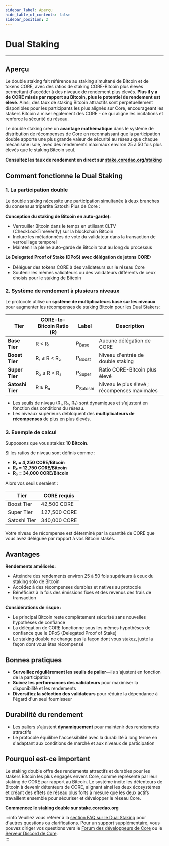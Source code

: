 ```yaml
---
sidebar_label: Aperçu
hide_table_of_contents: false
sidebar_position: 2
---
```


# Dual Staking

---

## Aperçu

Le double staking fait référence au staking simultané de Bitcoin et de tokens CORE, avec des ratios de staking CORE-Bitcoin plus élevés permettant d'accéder à des niveaux de rendement plus élevés. **Plus il y a de CORE misés par rapport au Bitcoin, plus le potentiel de rendement est élevé**. Ainsi, des taux de staking Bitcoin attractifs sont perpétuellement disponibles pour les participants les plus alignés sur Core, encourageant les stakers Bitcoin à miser également des CORE - ce qui aligne les incitations et renforce la sécurité du réseau.

Le double staking crée un **avantage mathématique** dans le système de distribution de récompenses de Core en reconnaissant que la participation double apporte une plus grande valeur de sécurité au réseau que chaque mécanisme isolé, avec des rendements maximaux environ 25 à 50 fois plus élevés que le staking Bitcoin seul.

**Consultez les taux de rendement en direct sur [stake.coredao.org/staking](https://stake.coredao.org/staking)**

## Comment fonctionne le Dual Staking

### 1. La participation double

Le double staking nécessite une participation simultanée à deux branches du consensus tripartite Satoshi Plus de Core :

**Conception du staking de Bitcoin en auto-garde):**

- Verrouiller Bitcoin dans le temps en utilisant CLTV (CheckLockTimeVerify) sur la blockchain Bitcoin
- Inclure les métadonnées de vote du validateur dans la transaction de verrouillage temporel
- Maintenir la pleine auto-garde de Bitcoin tout au long du processus

**Le Delegated Proof of Stake (DPoS) avec délégation de jetons CORE:**

- Déléguer des tokens CORE à des validateurs sur le réseau Core
- Soutenir les mêmes validateurs ou des validateurs différents de ceux choisis pour le staking de Bitcoin

### 2. Système de rendement à plusieurs niveaux

Le protocole utilise un **système de multiplicateurs basé sur les niveaux** pour augmenter les récompenses de staking Bitcoin pour les Dual Stakers:

| **Tier**         | **CORE-to-Bitcoin Ratio (R)** | **Label**           | **Description**                              |
| ---------------- | ------------------------------------------------ | ------------------- | -------------------------------------------- |
| **Base Tier**    | R < R₁                  | P<sub>Base</sub>    | Aucune délégation de CORE                    |
| **Boost Tier**   | R₁ ≤ R < R₂             | P<sub>Boost</sub>   | Niveau d'entrée de double staking            |
| **Super Tier**   | R₂ ≤ R < R₃             | P<sub>Super</sub>   | Ratio CORE-Bitcoin plus élevé                |
| **Satoshi Tier** | R ≥ R₃                                           | P<sub>Satoshi</sub> | Niveau le plus élevé ; récompenses maximales |

- Les seuils de niveau (R₁, R₂, R₃) sont dynamiques et s'ajustent en fonction des conditions du réseau.
- Les niveaux supérieurs débloquent des **multiplicateurs de récompenses** de plus en plus élevés.

### 3. Exemple de calcul

Supposons que vous stakiez **10 Bitcoin**.

Si les ratios de niveau sont définis comme :

- **R₁ = 4,250 CORE/Bitcoin**
- **R₂ = 12,750 CORE/Bitcoin**
- **R₃ = 34,000 CORE/Bitcoin**

Alors vos seuils seraient :

| **Tier**     | **CORE requis** |
| ------------ | --------------- |
| Boost Tier   | 42,500 CORE     |
| Super Tier   | 127,500 CORE    |
| Satoshi Tier | 340,000 CORE    |

Votre niveau de récompense est déterminé par la quantité de CORE que vous avez déléguée par rapport à vos Bitcoin stakés.

## Avantages

**Rendements améliorés:**

- Atteindre des rendements environ 25 à 50 fois supérieurs à ceux du staking solo de Bitcoin
- Accédez à des récompenses durables et natives au protocole
- Bénéficiez à la fois des émissions fixes et des revenus des frais de transaction

**Considérations de risque :**

- Le principal Bitcoin reste complètement sécurisé sans nouvelles hypothèses de confiance
- La délégation de CORE fonctionne sous les mêmes hypothèses de confiance que le DPoS (Delegated Proof of Stake)
- Le staking double ne change pas la façon dont vous stakez, juste la façon dont vous êtes récompensé

## Bonnes pratiques

- **Surveillez régulièrement les seuils de palier**—ils s'ajustent en fonction de la participation
- **Suivez les performances des validateurs** pour maximiser la disponibilité et les rendements
- **Diversifiez la sélection des validateurs** pour réduire la dépendance à l'égard d'un seul fournisseur

## Durabilité du rendement

- Les paliers s'ajustent **dynamiquement** pour maintenir des rendements attractifs
- Le protocole équilibre l'accessibilité avec la durabilité à long terme en s'adaptant aux conditions de marché et aux niveaux de participation

## Pourquoi est-ce important

Le staking double offre des rendements attractifs et durables pour les stakers Bitcoin les plus engagés envers Core, comme représenté par leur staking de CORE par rapport au Bitcoin. Le système incite les détenteurs de Bitcoin à devenir détenteurs de CORE, alignant ainsi les deux écosystèmes et créant des effets de réseau plus forts à mesure que les deux actifs travaillent ensemble pour sécuriser et développer le réseau Core.

**Commencez le staking double sur stake.coredao.org**

:::info
Veuillez vous référer à la [section FAQ sur le Dual Staking](../../../FAQs/dual-staking-faqs.md) pour d'autres questions ou clarifications. Pour un support supplémentaire, vous pouvez diriger vos questions vers le [Forum des développeurs de Core](http://forum.coredao.org) ou le [Serveur Discord de Core](https://discord.gg/M2AGJKSG).\
:::
